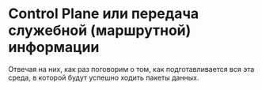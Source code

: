 # Control Plane или передача служебной \(маршрутной\) информации

Отвечая на них, как раз поговорим о том, как подготавливается вся эта среда, в которой будут успешно ходить пакеты данных.

